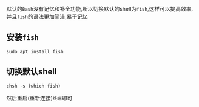 默认的`Bash`没有记忆和补全功能,所以切换默认的shell为`fish`,这样可以提高效率,并且`fish`的语法更加简洁,易于记忆


## 安装`fish`
``` shell
sudo apt install fish
```

## 切换默认shell
``` shell
chsh -s (which fish)
```

然后重启(重新连接)`终端`即可